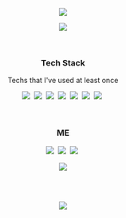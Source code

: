 <p align="center">
  <img src="https://capsule-render.vercel.app/api?type=rounded&color=2B463C&text=%20%20DongwonKang%20%20&fontColor=FDFBFB&height=200&fontSize=100">
  </img>
</p>

<p align="center">
  <img src="https://github-readme-stats.vercel.app/api?username=dw3624&include_all_commits=true&show_icons=true&hide=issues,contribs&title_color=2B463C&text_color=2B463C&icon_color=688F4E&bg_color=FDFBFB" target="_blank"></img>
</p>

<br>

<h3 align="center">Tech Stack</h3>
<p align="center">Techs that I've used at least once</p>

<p  align="center">
    <img src="https://img.shields.io/badge/R-276DC3?style=flat-square&logo=R&logoColor=white"/>&nbsp
    <img src="https://img.shields.io/badge/MySQL-4479A1?style=flat-square&logo=MySQL3&logoColor=white"/>&nbsp
    <img src="https://img.shields.io/badge/Python-3766AB?style=flat-square&logo=Python&logoColor=white"/>&nbsp
    <img src="https://img.shields.io/badge/Django-092E20?style=flat-square&logo=Django&logoColor=white"/>&nbsp
    <img src="https://img.shields.io/badge/SQLite-003B57?style=flat-square&logo=SQLite&logoColor=white"/>&nbsp
    <img src="https://img.shields.io/badge/HTML5-E34F26?style=flat-square&logo=HTML5&logoColor=white"/>&nbsp
    <img src="https://img.shields.io/badge/CSS3-1572B6?style=flat-square&logo=CSS3&logoColor=white"/>&nbsp
</p>

<br>

<h3 align="center">ME</h3>

<p align="center">
    <a href="https://dw3624.github.io" target="_blank"><img src="https://img.shields.io/badge/myblog-181717?style=flat-square&logo=GitHub&logoColor=white"/></a>&nbsp
    <a href="mailto:dw3624@gmail.com" target="_blank"><img src="https://img.shields.io/badge/Gmail-EA4335?style=flat-square&logo=Gmail&logoColor=white"/></a>&nbsp
    <a href="https://www.instagram.com/chamchikang" target="_blank"><img src="https://img.shields.io/badge/Instagram-E4405F?style=flat-square&logo=Instagram&logoColor=white"/></a>&nbsp
</p>
<p align="center">
  <a href="https://solved.ac/dw3624"><img align="center" src="http://mazassumnida.wtf/api/v2/generate_badge?boj=dw3624"></img></a>
</p>


<br>
<br>

<p align="center">
    <a href="https://hits.seeyoufarm.com"><img src="https://hits.seeyoufarm.com/api/count/incr/badge.svg?url=https%3A%2F%2Fgithub.com%2Fdw3624%2Fhit-counter&count_bg=%2379C83D&title_bg=%23555555&icon=&icon_color=%23E7E7E7&title=hits&edge_flat=false"/></a>
</p>
